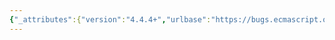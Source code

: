 ```yaml
---
{"_attributes":{"version":"4.4.4+","urlbase":"https://bugs.ecmascript.org/","maintainer":"dherman@mozilla.com"},"bug":{"bug_id":44,"creation_ts":"2011-03-02 16:47:00 -0800","short_desc":"Link test results to Hg test files on website results page","delta_ts":"2012-02-22 12:01:47 -0800","product":"Test262","component":"Test262 website","version":"unspecified","rep_platform":"All","op_sys":"All","bug_status":"RESOLVED","resolution":"FIXED","priority":"Normal","bug_severity":"enhancement","everconfirmed":true,"reporter":{"uid":"dfugate","name":"Dave Fugate"},"assigned_to":{"uid":"dfugate","name":"Dave Fugate"},"long_desc":[{"commentid":99,"comment_count":0,"who":{"uid":"dfugate","name":"Dave Fugate"},"bug_when":"2011-03-02 16:47:04 -0800","thetext":"<Thanks>David Bruant</Thanks>\n\n> - test262.ecmascript.org\n> -- In the Results page, it would be useful to have a link to the test \n> file in the http://hg.ecmascript.org/tests/test262/ website (may help \n> to spot differences between the run test suite and the latest )\nI love the idea.  It's just a bit non-trivial to implement until we get tests from all external contributions living happily in the same predictable directory.  For example, instead of having \"test/suite/ietestcenter/chapter07/*\" and \"test/suite/sputnik_converted/07_Lexical_Conventions/7.6_Identifiers/*\", we'd simply have \"test/suite/ch07/*\".  Any ways, once this directory cleanup occurs I think we should go ahead and do this."},{"commentid":124,"comment_count":1,"who":{"uid":"dfugate","name":"Dave Fugate"},"bug_when":"2011-03-07 13:45:24 -0800","thetext":"Test estimate seems a bit too high.  This should take less time to complete once Sputnik et al. test cases are living in the same directory."},{"commentid":650,"comment_count":2,"who":{"uid":"dfugate","name":"Dave Fugate"},"bug_when":"2012-02-22 12:01:47 -0800","thetext":"This is checked into Hg now for failing tests on the 'Run' tab, and you can view the changes at http://hg.ecmascript.org/tests/test262/raw-file/9808d959879a/website/default.html until the live test262 website gets updated with this."}]}}
---
```

